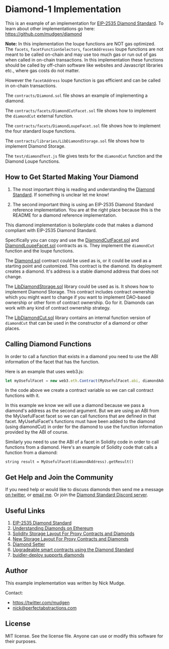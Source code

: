# Diamond-1 Implementation

This is an example of an implementation for [EIP-2535 Diamond Standard](https://github.com/ethereum/EIPs/issues/2535). To learn about other implementations go here: https://github.com/mudgen/diamond

**Note:** In this implementation the loupe functions are NOT gas optimized. The `facets`, `facetFunctionSelectors`, `facetAddresses` loupe functions are not meant to be called on-chain and may use too much gas or run out of gas when called in on-chain transactions. In this implementation these functions should be called by off-chain software like websites and Javascript libraries etc., where gas costs do not matter.

However the `facetAddress` loupe function is gas efficient and can be called in on-chain transactions.

The `contracts/Diamond.sol` file shows an example of implementing a diamond.

The `contracts/facets/DiamondCutFacet.sol` file shows how to implement the `diamondCut` external function.

The `contracts/facets/DiamondLoupeFacet.sol` file shows how to implement the four standard loupe functions.

The `contracts/libraries/LibDiamondStorage.sol` file shows how to implement Diamond Storage.

The `test/diamondTest.js` file gives tests for the `diamondCut` function and the Diamond Loupe functions.

## How to Get Started Making Your Diamond

1. The most important thing is reading and understanding the [Diamond Standard](https://github.com/ethereum/EIPs/issues/2535). If something is unclear let me know!

2. The second important thing is using an EIP-2535 Diamond Standard reference implementation. You are at the right place because this is the README for a diamond reference implementation.

This diamond implementation is boilerplate code that makes a diamond compliant with EIP-2535 Diamond Standard.

Specifically you can copy and use the [DiamondCutFacet.sol](./contracts/facets/DiamondCutFacet.sol) and [DiamondLoupeFacet.sol](./contracts/facets/DiamondLoupeFacet.sol) contracts as is. They implement the `diamondCut` function and the loupe functions.

The [Diamond.sol](./contracts/Diamond.sol) contract could be used as is, or it could be used as a starting point and customized. This contract is the diamond. Its deployment creates a diamond. It's address is a stable diamond address that does not change.

The [LibDiamondStorage.sol](./contracts/libraries/LibDiamondStorage.sol) library could be used as is. It shows how to implement Diamond Storage. This contract includes contract ownership which you might want to change if you want to implement DAO-based ownership or other form of contract ownership. Go for it. Diamonds can work with any kind of contract ownership strategy.

The [LibDiamondCut.sol](./contracts/libraries/LibDiamondCut.sol) library contains an internal function version of `diamondCut` that can be used in the constructor of a diamond or other places.

## Calling Diamond Functions

In order to call a function that exists in a diamond you need to use the ABI information of the facet that has the function.

Here is an example that uses web3.js:

```javascript
let myUsefulFacet = new web3.eth.Contract(MyUsefulFacet.abi, diamondAddress);
```

In the code above we create a contract variable so we can call contract functions with it.

In this example we know we will use a diamond because we pass a diamond's address as the second argument. But we are using an ABI from the MyUsefulFacet facet so we can call functions that are defined in that facet. MyUsefulFacet's functions must have been added to the diamond (using diamondCut) in order for the diamond to use the function information provided by the ABI of course.

Similarly you need to use the ABI of a facet in Solidity code in order to call functions from a diamond. Here's an example of Solidity code that calls a function from a diamond:

```solidity
string result = MyUsefulFacet(diamondAddress).getResult()
```

## Get Help and Join the Community

If you need help or would like to discuss diamonds then send me a message [on twitter](https://twitter.com/mudgen), or [email me](mailto:nick@perfectabstractions.com). Or join the [Diamond Standard Discord server](https://discord.gg/kQewPw2).

## Useful Links

1. [EIP-2535 Diamond Standard](https://github.com/ethereum/EIPs/issues/2535)
1. [Understanding Diamonds on Ethereum](https://dev.to/mudgen/understanding-diamonds-on-ethereum-1fb)
1. [Solidity Storage Layout For Proxy Contracts and Diamonds](https://medium.com/1milliondevs/solidity-storage-layout-for-proxy-contracts-and-diamonds-c4f009b6903)
1. [New Storage Layout For Proxy Contracts and Diamonds](https://medium.com/1milliondevs/new-storage-layout-for-proxy-contracts-and-diamonds-98d01d0eadb)
1. [Diamond Setter](https://github.com/lampshade9909/DiamondSetter)
1. [Upgradeable smart contracts using the Diamond Standard](https://hiddentao.com/archives/2020/05/28/upgradeable-smart-contracts-using-diamond-standard)
1. [buidler-deploy supports diamonds](https://github.com/wighawag/buidler-deploy/)

## Author

This example implementation was written by Nick Mudge.

Contact:

- https://twitter.com/mudgen
- nick@perfectabstractions.com

## License

MIT license. See the license file.
Anyone can use or modify this software for their purposes.
